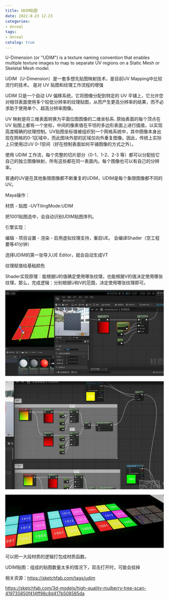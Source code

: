 ```yaml
---
title: UDIM贴图
date: 2022-8-23 12-23
categories:
- Unreal
tags:
- Unreal
catalog: true
---
```


U-Dimension (or "UDIM") is a texture naming convention that enables multiple texture images to map to separate UV regions on a Static Mesh or Skeletal Mesh model.

UDIM（U-Dimension）是一套多想先贴图映射技术，是目前UV Mapping中比较流行的技术。  是对 UV 贴图和纹理工作流程的增强

UDIM 只是一个自动 UV 偏移系统，它将图像分配到特定的 UV 平铺上，它允许您对相邻表面使用多个较低分辨率的纹理贴图，从而产生更高分辨率的结果，而不必求助于使用单个、超高分辨率图像。

UV 映射是将三维表面转换为平面位图图像的二维坐标系.  原始表面的每个顶点在 UV 贴图上都有一个坐标，中间的像素值在平坦的多边形表面上进行插值，以实现高度精确的纹理控制。UV贴图坐标值被组织到一个网格系统中，其中图像本身出现在网格的0-1区域中，而此图块外部的区域仅向外重复图像。因此，传统上实际上只使用过UV 0-1空间（好在控制表面如何平铺图像的方式之外）。

使用 UDIM 工作流，每个完整的切片部分（0-1、1-2、2-3 等）都可以分配给它自己的独立图像映射，所有这些都在同一表面内。每个图像也可以有自己的分辨率。

普通的UV是在其他象限图像都不断重复的UDIM，UDIM是每个象限图像都不同的UV。

Maya操作：

材质 - 贴图 -UVTilingMode:UDIM

把1001贴图选中，会自动识别UDIM贴图序列。

引擎实现：

编辑 - 项目设置 - 渲染 - 启用虚拟纹理支持，重启UE。 会编译Shader（空工程要等41分钟）

选择UDIM的第一张导入UE Editor，就会自动生成VT

纹理赋值给基础颜色

Shader实现原理：能根据U的值确定使用哪张纹理，也能根据V的值决定使用哪张纹理，那么，完成逻辑：分别根据U和V的范围，决定使用哪张纹理即可。

![](UDIM贴图/Image.png)

![](UDIM贴图/Image_1.png)

![](UDIM贴图/Image_2.png)

可以把一大段材质的逻辑打包成材质函数。  

UDIM贴图：组成的贴图数量太多的情况下，双击打开时，可能会挂掉

相关资源：<https://sketchfab.com/tags/udim>

<https://sketchfab.com/3d-models/high-quality-mulberry-tree-scan-419735850f414ff98c8d417b508585da>
